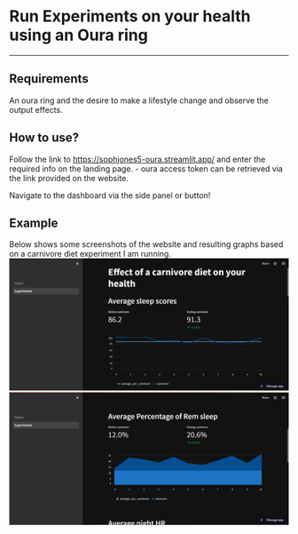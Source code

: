 # Run Experiments on your health using an Oura ring
---
## Requirements
An oura ring and the desire to make a lifestyle change and observe the output effects.

## How to use?
Follow the link to https://sophjones5-oura.streamlit.app/ and enter the required info on the landing page.
    - oura access token can be retrieved via the link provided on the website.

Navigate to the dashboard via the side panel or button!

## Example
Below shows some screenshots of the website and resulting graphs based on a carnivore diet experiment I am running.
![first dashboard example](example1.png)
![second dashboard example](example2.png)

